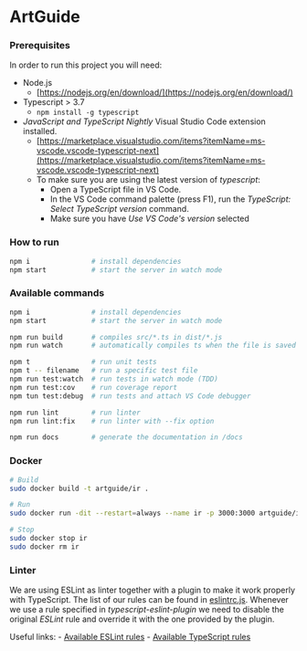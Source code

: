 # ArtGuide

### Prerequisites

In order to run this project you will need:
- Node.js
  - [https://nodejs.org/en/download/](https://nodejs.org/en/download/)
- Typescript > 3.7
  - `npm install -g typescript`
- *JavaScript and TypeScript Nightly* Visual Studio Code extension installed. 
  - [https://marketplace.visualstudio.com/items?itemName=ms-vscode.vscode-typescript-next](https://marketplace.visualstudio.com/items?itemName=ms-vscode.vscode-typescript-next)
  - To make sure you are using the latest version of *typescript*:
    - Open a TypeScript file in VS Code.
    - In the VS Code command palette (press F1), run the *TypeScript: Select TypeScript version* command.
    - Make sure you have *Use VS Code's version* selected


### How to run
```bash
npm i               # install dependencies
npm start           # start the server in watch mode
```

### Available commands
```bash
npm i               # install dependencies
npm start           # start the server in watch mode

npm run build       # compiles src/*.ts in dist/*.js
npm run watch       # automatically compiles ts when the file is saved

npm t               # run unit tests
npm t -- filename   # run a specific test file
npm run test:watch  # run tests in watch mode (TDD)
npm run test:cov    # run coverage report
npm tun test:debug  # run tests and attach VS Code debugger

npm run lint        # run linter
npm run lint:fix    # run linter with --fix option

npm run docs        # generate the documentation in /docs
```

### Docker
```bash
# Build
sudo docker build -t artguide/ir .

# Run
sudo docker run -dit --restart=always --name ir -p 3000:3000 artguide/ir

# Stop
sudo docker stop ir
sudo docker rm ir
```

### Linter

We are using ESLint as linter together with a plugin to make it work properly with TypeScript. The list of our rules can be found in [eslintrc.js](.eslintrc.js). Whenever we use a rule specified in *typescript-eslint-plugin* we need to disable the original *ESLint* rule and override it with the one provided by the plugin.

Useful links:
    - [Available ESLint rules](https://eslint.org/docs/rules)
    - [Available TypeScript rules](https://github.com/typescript-eslint/typescript-eslint/tree/master/packages/eslint-plugin/docs/rules)